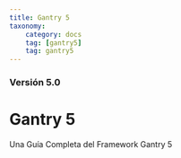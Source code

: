 ```yaml
---
title: Gantry 5
taxonomy:
    category: docs
    tag: [gantry5]
    tag: gantry5
---
```


### Versión 5.0

# Gantry 5

Una Guía Completa del Framework Gantry 5

